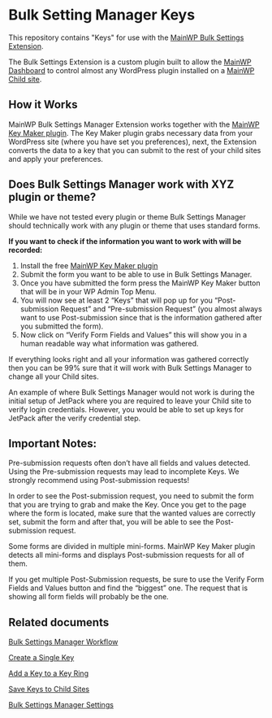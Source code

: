 # Bulk Setting Manager Keys

This repository contains "Keys" for use with the [MainWP Bulk Settings Extension](https://mainwp.com/extension/bulk-settings-manager/).

The Bulk Settings Extension is a custom plugin built to allow the [MainWP Dashboard](https://wordpress.org/support/plugin/mainwp/) to control almost any WordPress plugin installed on a [MainWP Child site](https://wordpress.org/plugins/mainwp-child/).  

## How it Works

MainWP Bulk Settings Manager Extension works together with the [MainWP Key Maker plugin](https://wordpress.org/plugins/mainwp-key-maker/). The Key Maker plugin grabs necessary data from your WordPress site (where you have set you preferences), next, the Extension converts the data to a key that you can submit to the rest of your child sites and apply your preferences.

## Does Bulk Settings Manager work with XYZ plugin or theme?
While we have not tested every plugin or theme Bulk Settings Manager should technically work with any plugin or theme that uses standard forms.

**If you want to check if the information you want to work with will be recorded:**

1. Install the free [MainWP Key Maker plugin](https://wordpress.org/plugins/mainwp-key-maker/)
2. Submit the form you want to be able to use in Bulk Settings Manager.
3. Once you have submitted the form press the MainWP Key Maker button that will be in your WP Admin Top Menu.
4. You will now see at least 2 “Keys” that will pop up for you “Post-submission Request” and “Pre-submission Request” (you almost always want to use Post-submission since that is the information gathered after you submitted the form).
5. Now click on “Verify Form Fields and Values” this will show you in a human readable way what information was gathered.

If everything looks right and all your information was gathered correctly then you can be 99% sure that it will work with Bulk Settings Manager to change all your Child sites.

An example of where Bulk Settings Manager would not work is during the initial setup of JetPack where you are required to leave your Child site to verify login credentials.  However, you would be able to set up keys for JetPack after the verify credential step.

## Important Notes: ##
Pre-submission requests often don’t have all fields and values detected. Using the Pre-submission requests may lead to incomplete Keys. We strongly recommend using Post-submission requests!

In order to see the Post-submission request, you need to submit the form that you are trying to grab and make the Key. Once you get to the page where the form is located, make sure that the wanted values are correctly set, submit the form and after that, you will be able to see the Post-submission request.

Some forms are divided in multiple mini-forms. MainWP Key Maker plugin detects all mini-forms and displays Post-submission requests for all of them.

If you get multiple Post-Submission requests, be sure to use the Verify Form Fields and Values button and find the “biggest” one. The request that is showing all form fields will probably be the one.

## Related documents ##
[Bulk Settings Manager Workflow](https://mainwp.com/help/docs/bulk-settings-manager-extension/bulk-settings-manager-workflow/) 

[Create a Single Key](https://mainwp.com/help/docs/bulk-settings-manager-extension/create-a-single-key/)

[Add a Key to a Key Ring](https://mainwp.com/help/docs/bulk-settings-manager-extension/add-a-key-to-a-key-ring/)

[Save Keys to Child Sites](https://mainwp.com/help/docs/bulk-settings-manager-extension/save-keys-to-child-sites/)

[Bulk Settings Manager Settings](https://mainwp.com/help/docs/bulk-settings-manager-extension/bulk-settings-manager-settings/)
